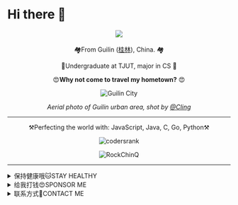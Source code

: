 # Hi there 👋

<p align="center">
<img src="https://profile-counter.glitch.me/{RockChinQ}/count.svg" />

<p align="center">🏘️From Guilin (<a href="https://en.wikipedia.org/wiki/Guilin">桂林</a>), China. 🏘️ </p>
<p align="center">🏫Undergraduate at TJUT, major in CS  🏫</p>

<p align="center">😍<strong>Why not come to travel my hometown?</strong> 😍 </p>

<p align="center"><img width="280em" src="https://user-images.githubusercontent.com/45992437/221341503-34ab9cdd-21d4-40c4-9cc5-b578451a2a0b.jpg" alt="Guilin City" /> </p>

<p align="center"> <i>Aerial photo of Guilin urban area, shot by <a href="https://500px.com.cn/community/user-details/8d9e489d7419386dcf97a8b8198b78648">@Cling</a> </i>
</p>

<hr/>

<p align="center"> 
⚒️Perfecting the world with: JavaScript, Java, C, Go, Python⚒️
</p>

<p align="center">
  <img width="300em" src="https://cr-skills-chart-widget.azurewebsites.net/api/api?username=rockchinq" alt="codersrank"/>
</p>

<!-- <p align="center">
<img width="280em" src="https://github-readme-stats.vercel.app/api/top-langs?username=RockChinQ&show_icons=true&locale=en&layout=compact&hide_border=true&theme=radical" alt="RockChinQ" align = "center"/></p> -->

<p align="center"> <img width="300em" src="https://github-readme-stats.vercel.app/api?username=RockChinQ&title_color=fa4694&count_private=true&theme=jolly" alt="RockChinQ" />
</p>

<hr/>

<details>
  <summary>保持健康哦🐱STAY HEALTHY</summary>
  <br/>
当满足以下条件之一时，将停止一切编程活动直到所有条件都是False:

- 今天是某月28日(UTC +8:00)
- 下方显示的过去30天编程时间>=45小时
  
<p align="center">
<img src = "metrics.plugin.wakatime.svg" align="center"/>
</p>
</details>

<details>
  <summary>给我打钱😍SPONSOR ME</summary>  
  
  ![F87213410BB5B64B5031979805631C33](https://github.com/RockChinQ/RockChinQ/assets/45992437/341b9aaf-35be-46de-97c1-52f78bbf8c87)
![0E762F2F9ABE5D884AC320DD23888C46](https://github.com/RockChinQ/RockChinQ/assets/45992437/88cbdeb1-586a-4c9f-b7fb-19a3a47907a2)
  
</details>

<details>
  <summary>联系方式📲CONTACT ME</summary>
  <br/>
  
  - Email: junyan_qin@qq.com
  - QQ: 1010553892
  - WeChat: junyan_qin
  
</details>
